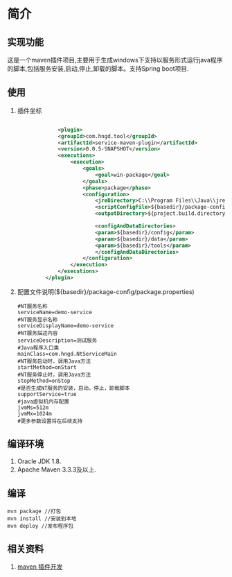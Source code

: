 # 简介

## 实现功能

这是一个maven插件项目,主要用于生成windows下支持以服务形式运行java程序的脚本,包括服务安装,启动,停止,卸载的脚本。支持Spring boot项目.

## 使用

1. 插件坐标

   ```xml
   
                <plugin>
   				<groupId>com.hngd.tool</groupId>
   				<artifactId>service-maven-plugin</artifactId>
   				<version>0.0.5-SNAPSHOT</version>
   				<executions>
   					<execution>
   						<goals>
   							<goal>win-package</goal>
   						</goals>
   						<phase>package</phase>
   						<configuration>
   						    <jreDirectory>C:\\Program Files\\Java\\jre1.8.0_121</jreDirectory>
   						    <scriptConfigFile>${basedir}/package-config/package.properties</scriptConfigFile>
   							<outputDirectory>${project.build.directory}/${artifactId}</outputDirectory>
   
   						    <configAndDataDirectories>
   						    <param>${basedir}/config</param>
   						    <param>${basedir}/data</param>
   						    <param>${basedir}/tools</param>
   						    </configAndDataDirectories>
   						</configuration>
   					</execution>
   				</executions>
   			</plugin>
   ```
   
2. 配置文件说明(${basedir}/package-config/package.properties)

   ```properties
   #NT服务名称
   serviceName=demo-service        
   #NT服务显示名称
   serviceDisplayName=demo-service
   #NT服务描述内容
   serviceDescription=测试服务
   #Java程序入口类
   mainClass=com.hngd.NtServiceMain
   #NT服务启动时，调用Java方法
   startMethod=onStart     
   #NT服务停止时，调用Java方法
   stopMethod=onStop
   #是否生成NT服务的安装，启动，停止，卸载脚本
   supportService=true
   #java虚拟机内存配置
   jvmMs=512m
   jvmMx=1024m
   #更多参数设置将在后续支持
   ```


## 编译环境

1. Oracle JDK 1.8.
2. Apache Maven 3.3.3及以上.

## 编译

```shell
mvn package //打包
mvn install //安装到本地
mvn deploy //发布程序包
```

## 相关资料

1. [maven 插件开发](https://maven.apache.org/plugin-developers/index.html)